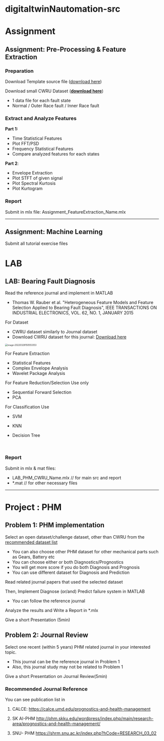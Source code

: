 # digitaltwinNautomation-src

# Assignment



## Assignment:  Pre-Processing & Feature Extraction



### Preparation

Download Template source file ([download here](https://github.com/ykkimhgu/digitaltwinNautomation-src/blob/main/Assignment/Assignment_FeatureExtraction_CWRU/DTA_Assignment_CWRU_FeatureExtraction_student.mlx))

Download small CWRU Dataset (**[download here](https://github.com/ykkimhgu/digitaltwinNautomation-src/blob/main/Assignment/Assignment_FeatureExtraction_CWRU/Assignment_FeatureExtraction_CWRU_data.zip)**)

* 1 data file for each fault state
* Normal / Outer Race fault / Inner Race fault




### Extract  and Analyze Features   

**Part 1:** 

* Time Statistical Features
* Plot FFT/PSD
* Frequency Statistical Features
* Compare analyzed features for each states



**Part 2**:

* Envelope Extraction
* Plot STFT of given signal
* Plot Spectral Kurtosis
* Plot Kurtogram





### Report

Submit  in mlx file:  Assignment_FeatureExtraction_Name.mlx





---

## Assignment:  Machine Learning

Submit all tutorial exercise files





# LAB

## LAB: Bearing Fault Diagnosis

Read the reference journal and implement in MATLAB

* Thomas W. Rauber et al. "Heterogeneous Feature Models and Feature Selection Applied to Bearing Fault Diagnosis", IEEE TRANSACTIONS ON INDUSTRIAL ELECTRONICS, VOL. 62, NO. 1, JANUARY 2015


For Dataset 

* CWRU dataset similarly to Journal dataset
* Download CWRU dataset for this journal: [Download here](https://drive.google.com/file/d/1pv-0E8hA77Nr5-gHwVgPq3PR2rdyCj_-/view?usp=sharing)

<img src="https://user-images.githubusercontent.com/38373000/160838885-b74dc1af-4bc9-4bd1-a76f-0bff7f5dd00a.png" alt="image-20220328150553353" style="zoom:50%;" />





For Feature Extraction 

* Statistical Features
* Complex Envelope Analysis
* Wavelet Package Analysis



For Feature Reduction/Selection Use only

- Sequential Forward Selection
- PCA



For Classification Use 

* SVM

* KNN

* Decision Tree

  ​

### Report

Submit  in mlx & mat files:  

* LAB_PHM_CWRU_Name.mlx  // for main src and report
* *.mat // for other necessary files

---
# Project : PHM



## Problem 1: PHM implementation

Select an open dataset/challenge dataset, other than CWRU from the [recommended dataset list]( https://ykkim.gitbook.io/wiki/industrial-ai/phm-dataset)

* You can also choose other PHM dataset for other mechanical parts such as Gears, Battery etc
* You can choose either or both Diagnostics/Prognostics
* You will get more score if you do both Diagnosis and Prognosis
* You can use different dataset for Diagnosis and Prediction



Read related journal papers that used the selected dataset



Then, Implement Diagnose (or/and) Predict failure system in MATLAB

* You can follow the reference journal


Analyze the results and Write a Report in *.mlx 



Give a short Presentation (5min)



## Problem 2: Journal Review



Select one recent (within 5 years) PHM related journal in your interested topic. 

* This journal can be the reference journal in Problem 1
* Also, this journal study may not be related to Problem 1



Give a short Presentation on Journal Review(5min)



### Recommended Journal Reference

You can see publication list in

1. CALCE: https://calce.umd.edu/prognostics-and-health-management

2. SK AI-PHM http://phm.skku.edu/wordpress/index.php/main/research-area/prognostics-and-health-management/

3. SNU- PHM https://shrm.snu.ac.kr/index.php?hCode=RESEARCH_03_02










